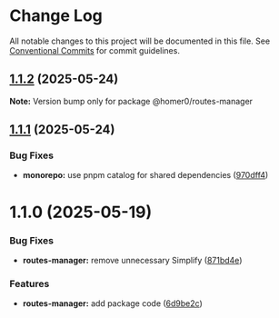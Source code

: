 # Change Log

All notable changes to this project will be documented in this file.
See [Conventional Commits](https://conventionalcommits.org) for commit guidelines.

## [1.1.2](https://github.com/homer0/packages/compare/@homer0/routes-manager@1.1.1...@homer0/routes-manager@1.1.2) (2025-05-24)

**Note:** Version bump only for package @homer0/routes-manager

## [1.1.1](https://github.com/homer0/packages/compare/@homer0/routes-manager@1.1.0...@homer0/routes-manager@1.1.1) (2025-05-24)

### Bug Fixes

- **monorepo:** use pnpm catalog for shared dependencies ([970dff4](https://github.com/homer0/packages/commit/970dff4d4f9e8bc019ee55f8031d0fc34c6a2774))

# 1.1.0 (2025-05-19)

### Bug Fixes

- **routes-manager:** remove unnecessary Simplify ([871bd4e](https://github.com/homer0/packages/commit/871bd4e66fa97603c8b6cab474ab552d30bc0f90))

### Features

- **routes-manager:** add package code ([6d9be2c](https://github.com/homer0/packages/commit/6d9be2cb9c27d46a64f70f180416923bd202b307))
